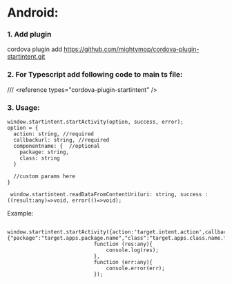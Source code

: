 # Android:

### 1. Add plugin
cordova plugin add https://github.com/mightymop/cordova-plugin-startintent.git
### 2. For Typescript add following code to main ts file: 
/// &lt;reference types="cordova-plugin-startintent" /&gt;<br/>
### 3. Usage:
```
window.startintent.startActivity(option, success, error);
option = {
  action: string, //required
  callbackurl: string, //required
  componentname: {  //optional
    package: string,
    class: string
  }
  
  //custom params here
}

 window.startintent.readDataFromContentUri(uri: string, success :((result:any)=>void, error(()=>void);
```
Example:
```
 window.startintent.startActivity({action:'target.intent.action',callbackurl:'callback.filter.intent.of.caller.app',componentname:{"package":"target.apps.package.name","class":"target.apps.class.name.fqn"}},
                            function (res:any){
                                console.log(res);
                            },
                            function (err:any){
                                console.error(err);
                            });
```
